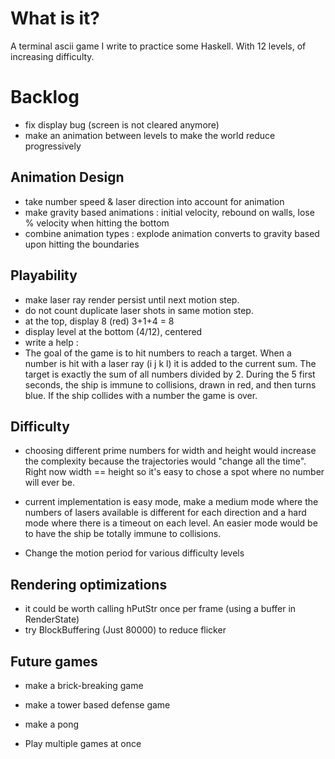 # What is it?

A terminal ascii game I write to practice some Haskell. With 12 levels, of increasing difficulty.

# Backlog

- fix display bug (screen is not cleared anymore)
- make an animation between levels to make the world reduce progressively

## Animation Design
- take number speed & laser direction into account for animation
- make gravity based animations : initial velocity, rebound on walls, lose % velocity when hitting the bottom
- combine animation types : explode animation converts to gravity based upon hitting the boundaries

## Playability
- make laser ray render persist until next motion step.
- do not count duplicate laser shots in same motion step.
- at the top, display
                   8 (red)
           3+1+4 = 8
- display level at the bottom (4/12), centered
- write a help :
 - The goal of the game is to hit numbers to reach a target. When a number is hit with a laser ray (i j k l) it is added to the current sum. The target is exactly the sum of all numbers divided by 2.
During the 5 first seconds, the ship is immune to collisions, drawn in red, and then turns blue. If the ship collides
with a number the game is over.

## Difficulty
- choosing different prime numbers for width and height would increase the complexity
because the trajectories would "change all the time". Right now width == height so it's easy to chose
a spot where no number will ever be.
- current implementation is easy mode, make a medium mode where the
numbers of lasers available is different for each direction
and a hard mode where there is a timeout on each level.
An easier mode would be to have the ship be totally immune to collisions.

- Change the motion period for various difficulty levels

## Rendering optimizations
- it could be worth calling hPutStr once per frame (using a buffer in RenderState)
- try BlockBuffering (Just 80000) to reduce flicker

## Future games
- make a brick-breaking game
- make a tower based defense game
- make a pong

- Play multiple games at once

